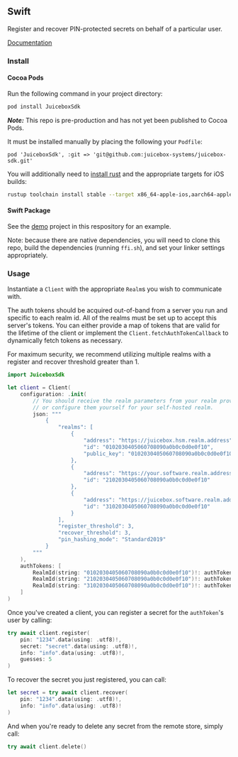 ## Swift

Register and recover PIN-protected secrets on behalf of a particular user.

[Documentation](https://docs:JU1C380X@docs.juicebox.xyz/swift/documentation/juiceboxsdk/)

### Install

#### Cocoa Pods

Run the following command in your project directory:

```sh
pod install JuiceboxSdk
```

**_Note:_** This repo is pre-production and has not yet been published to Cocoa Pods.

It must be installed manually by placing the following your `Podfile`:

```Pod
pod 'JuiceboxSdk', :git => 'git@github.com:juicebox-systems/juicebox-sdk.git'
```

You will additionally need to [install rust](https://www.rust-lang.org/tools/install) and the appropriate targets for iOS builds:
```sh
rustup toolchain install stable --target x86_64-apple-ios,aarch64-apple-ios,aarch64-apple-ios-sim
```

#### Swift Package

See the [demo](demo) project in this respository for an example.

Note: because there are native dependencies, you will need to clone
this repo, build the dependencies (running `ffi.sh`), and set your
linker settings appropriately.

### Usage

Instantiate a `Client` with the appropriate `Realm`s you wish to communicate with.

The auth tokens should be acquired out-of-band from a server you run and specific to each realm id. All of the realms must be set up to accept this server's tokens. You can either provide a map of tokens that are valid for the lifetime of the client or implement the `Client.fetchAuthTokenCallback` to dynamically fetch tokens as necessary.

For maximum security, we recommend utilizing multiple realms with a register and recover threshold greater than 1.

```swift
import JuiceboxSdk

let client = Client(
    configuration: .init(
        // You should receive the realm parameters from your realm provider,
        // or configure them yourself for your self-hosted realm.
        json: """
            {
                "realms": [
                    {
                        "address": "https://juicebox.hsm.realm.address",
                        "id": "0102030405060708090a0b0c0d0e0f10",
                        "public_key": "0102030405060708090a0b0c0d0e0f101112131415161718191a1b1c1d1e1f20"
                    },
                    {
                        "address": "https://your.software.realm.address",
                        "id": "2102030405060708090a0b0c0d0e0f10"
                    },
                    {
                        "address": "https://juicebox.software.realm.address",
                        "id": "3102030405060708090a0b0c0d0e0f10"
                    }
                ],
                "register_threshold": 3,
                "recover_threshold": 3,
                "pin_hashing_mode": "Standard2019"
            }
        """
    ),
    authTokens: [
        RealmId(string: "0102030405060708090a0b0c0d0e0f10")!: authToken1,
        RealmId(string: "2102030405060708090a0b0c0d0e0f10")!: authToken2,
        RealmId(string: "3102030405060708090a0b0c0d0e0f10")!: authToken3
    ]
)
```

Once you've created a client, you can register a secret for the `authToken`'s user by calling:

```swift
try await client.register(
    pin: "1234".data(using: .utf8)!,
    secret: "secret".data(using: .utf8)!,
    info: "info".data(using: .utf8)!,
    guesses: 5
)
```

To recover the secret you just registered, you can call:

```swift
let secret = try await client.recover(
    pin: "1234".data(using: .utf8)!,
    info: "info".data(using: .utf8)!
)
```

And when you're ready to delete any secret from the remote store, simply call:

```swift
try await client.delete()
```
